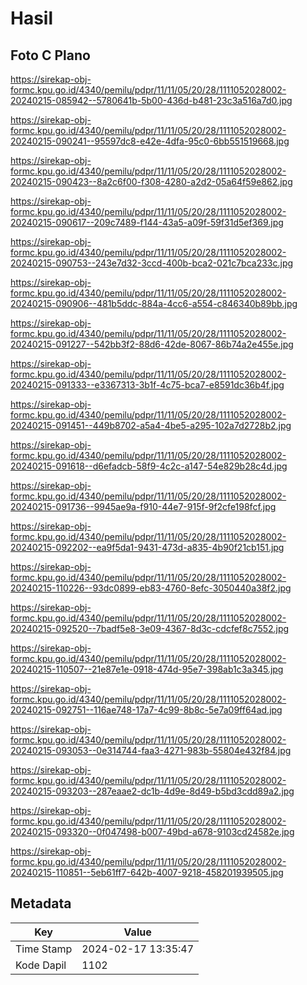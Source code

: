 # Hasil

## Foto C Plano

https://sirekap-obj-formc.kpu.go.id/4340/pemilu/pdpr/11/11/05/20/28/1111052028002-20240215-085942--5780641b-5b00-436d-b481-23c3a516a7d0.jpg

https://sirekap-obj-formc.kpu.go.id/4340/pemilu/pdpr/11/11/05/20/28/1111052028002-20240215-090241--95597dc8-e42e-4dfa-95c0-6bb551519668.jpg

https://sirekap-obj-formc.kpu.go.id/4340/pemilu/pdpr/11/11/05/20/28/1111052028002-20240215-090423--8a2c6f00-f308-4280-a2d2-05a64f59e862.jpg

https://sirekap-obj-formc.kpu.go.id/4340/pemilu/pdpr/11/11/05/20/28/1111052028002-20240215-090617--209c7489-f144-43a5-a09f-59f31d5ef369.jpg

https://sirekap-obj-formc.kpu.go.id/4340/pemilu/pdpr/11/11/05/20/28/1111052028002-20240215-090753--243e7d32-3ccd-400b-bca2-021c7bca233c.jpg

https://sirekap-obj-formc.kpu.go.id/4340/pemilu/pdpr/11/11/05/20/28/1111052028002-20240215-090906--481b5ddc-884a-4cc6-a554-c846340b89bb.jpg

https://sirekap-obj-formc.kpu.go.id/4340/pemilu/pdpr/11/11/05/20/28/1111052028002-20240215-091227--542bb3f2-88d6-42de-8067-86b74a2e455e.jpg

https://sirekap-obj-formc.kpu.go.id/4340/pemilu/pdpr/11/11/05/20/28/1111052028002-20240215-091333--e3367313-3b1f-4c75-bca7-e8591dc36b4f.jpg

https://sirekap-obj-formc.kpu.go.id/4340/pemilu/pdpr/11/11/05/20/28/1111052028002-20240215-091451--449b8702-a5a4-4be5-a295-102a7d2728b2.jpg

https://sirekap-obj-formc.kpu.go.id/4340/pemilu/pdpr/11/11/05/20/28/1111052028002-20240215-091618--d6efadcb-58f9-4c2c-a147-54e829b28c4d.jpg

https://sirekap-obj-formc.kpu.go.id/4340/pemilu/pdpr/11/11/05/20/28/1111052028002-20240215-091736--9945ae9a-f910-44e7-915f-9f2cfe198fcf.jpg

https://sirekap-obj-formc.kpu.go.id/4340/pemilu/pdpr/11/11/05/20/28/1111052028002-20240215-092202--ea9f5da1-9431-473d-a835-4b90f21cb151.jpg

https://sirekap-obj-formc.kpu.go.id/4340/pemilu/pdpr/11/11/05/20/28/1111052028002-20240215-110226--93dc0899-eb83-4760-8efc-3050440a38f2.jpg

https://sirekap-obj-formc.kpu.go.id/4340/pemilu/pdpr/11/11/05/20/28/1111052028002-20240215-092520--7badf5e8-3e09-4367-8d3c-cdcfef8c7552.jpg

https://sirekap-obj-formc.kpu.go.id/4340/pemilu/pdpr/11/11/05/20/28/1111052028002-20240215-110507--21e87e1e-0918-474d-95e7-398ab1c3a345.jpg

https://sirekap-obj-formc.kpu.go.id/4340/pemilu/pdpr/11/11/05/20/28/1111052028002-20240215-092751--116ae748-17a7-4c99-8b8c-5e7a09ff64ad.jpg

https://sirekap-obj-formc.kpu.go.id/4340/pemilu/pdpr/11/11/05/20/28/1111052028002-20240215-093053--0e314744-faa3-4271-983b-55804e432f84.jpg

https://sirekap-obj-formc.kpu.go.id/4340/pemilu/pdpr/11/11/05/20/28/1111052028002-20240215-093203--287eaae2-dc1b-4d9e-8d49-b5bd3cdd89a2.jpg

https://sirekap-obj-formc.kpu.go.id/4340/pemilu/pdpr/11/11/05/20/28/1111052028002-20240215-093320--0f047498-b007-49bd-a678-9103cd24582e.jpg

https://sirekap-obj-formc.kpu.go.id/4340/pemilu/pdpr/11/11/05/20/28/1111052028002-20240215-110851--5eb61ff7-642b-4007-9218-458201939505.jpg


## Metadata

| Key        | Value               |
| ---------- | ------------------- |
| Time Stamp | 2024-02-17 13:35:47 |
| Kode Dapil | 1102                |



